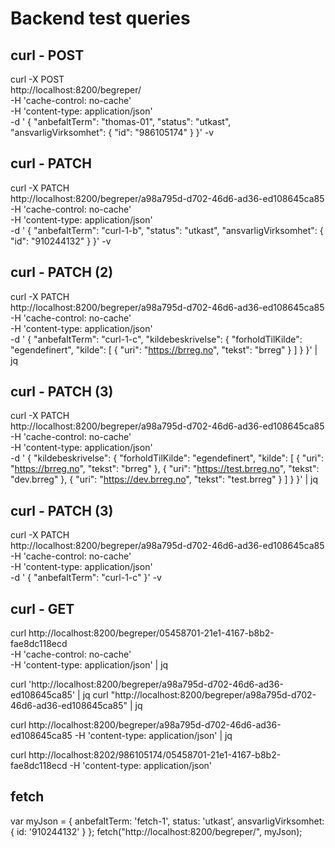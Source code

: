 # Backend test queries

## curl - POST
curl -X POST \
 http://localhost:8200/begreper/ \
 -H 'cache-control: no-cache' \
 -H 'content-type: application/json' \
 -d ' {
        "anbefaltTerm": "thomas-01",
        "status": "utkast",
        "ansvarligVirksomhet": {
           "id": "986105174"
       }
}' -v

## curl - PATCH
curl -X PATCH \
 http://localhost:8200/begreper/a98a795d-d702-46d6-ad36-ed108645ca85 \
 -H 'cache-control: no-cache' \
 -H 'content-type: application/json' \
 -d ' {
        "anbefaltTerm": "curl-1-b",
        "status": "utkast",
        "ansvarligVirksomhet": {
           "id": "910244132"
       }
}' -v

## curl - PATCH (2)
curl -X PATCH \
 http://localhost:8200/begreper/a98a795d-d702-46d6-ad36-ed108645ca85 \
 -H 'cache-control: no-cache' \
 -H 'content-type: application/json' \
 -d ' {
        "anbefaltTerm": "curl-1-c",
        "kildebeskrivelse": {
            "forholdTilKilde": "egendefinert",
            "kilde": [
            {
                "uri": "https://brreg.no",
                "tekst": "brreg"
            }
            ]
        }
}' | jq

## curl - PATCH (3)
curl -X PATCH \
 http://localhost:8200/begreper/a98a795d-d702-46d6-ad36-ed108645ca85 \
 -H 'cache-control: no-cache' \
 -H 'content-type: application/json' \
 -d ' {
        "kildebeskrivelse": {
            "forholdTilKilde": "egendefinert",
            "kilde": [
                {
                    "uri": "https://brreg.no",
                    "tekst": "brreg"
                },
                {
                    "uri": "https://test.brreg.no",
                    "tekst": "dev.brreg"
                },
                {
                    "uri": "https://dev.brreg.no",
                    "tekst": "test.brreg"
                }
            ]
        }
}' | jq

## curl - PATCH (3)
curl -X PATCH \
 http://localhost:8200/begreper/a98a795d-d702-46d6-ad36-ed108645ca85 \
 -H 'cache-control: no-cache' \
 -H 'content-type: application/json' \
 -d ' {
        "anbefaltTerm": "curl-1-c"
}' -v


## curl - GET
curl http://localhost:8200/begreper/05458701-21e1-4167-b8b2-fae8dc118ecd \
 -H 'cache-control: no-cache' \
 -H 'content-type: application/json' | jq

curl 'http://localhost:8200/begreper/a98a795d-d702-46d6-ad36-ed108645ca85' | jq
curl "http://localhost:8200/begreper/a98a795d-d702-46d6-ad36-ed108645ca85" | jq

curl http://localhost:8200/begreper/a98a795d-d702-46d6-ad36-ed108645ca85 -H 'content-type: application/json' | jq

curl http://localhost:8202/986105174/05458701-21e1-4167-b8b2-fae8dc118ecd -H 'content-type: application/json'




## fetch
var myJson = { 
    anbefaltTerm: 'fetch-1',
    status: 'utkast',
    ansvarligVirksomhet: { 
        id: '910244132'
    }
};
fetch("http://localhost:8200/begreper/", myJson);